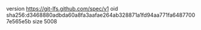 version https://git-lfs.github.com/spec/v1
oid sha256:d3468880adbda60a8fa3aafae264ab328871a1fd94aa771fa64877007e565e5b
size 5008
